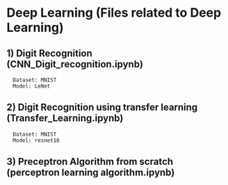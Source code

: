 # Deep Learning (Files related to Deep Learning)

## 1) Digit Recognition (CNN_Digit_recognition.ipynb)
      Dataset: MNIST
      Model: LeNet
## 2) Digit Recognition using transfer learning (Transfer_Learning.ipynb)
      Dataset: MNIST 
      Model: resnet18
## 3) Preceptron Algorithm from scratch (perceptron learning algorithm.ipynb)


